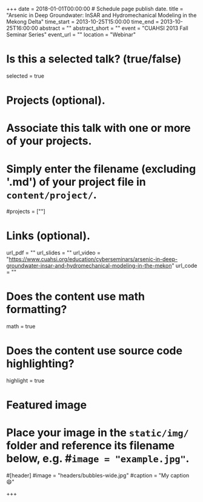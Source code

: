+++
date = 2018-01-01T00:00:00  # Schedule page publish date.
title = "Arsenic in Deep Groundwater: InSAR and Hydromechanical Modeling in the Mekong Delta"
time_start = 2013-10-25T15:00:00
time_end = 2013-10-25T16:00:00
abstract = ""
abstract_short = ""
event = "CUAHSI 2013 Fall Seminar Series"
event_url = ""
location = "Webinar"

# Is this a selected talk? (true/false)
selected = true

# Projects (optional).
#   Associate this talk with one or more of your projects.
#   Simply enter the filename (excluding '.md') of your project file in `content/project/`.
#projects = [""]

# Links (optional).
url_pdf = ""
url_slides = ""
url_video = "https://www.cuahsi.org/education/cyberseminars/arsenic-in-deep-groundwater-insar-and-hydromechanical-modeling-in-the-mekon"
url_code = ""

# Does the content use math formatting?
math = true

# Does the content use source code highlighting?
highlight = true

# Featured image
# Place your image in the `static/img/` folder and reference its filename below, e.g. #`image = "example.jpg"`.
#[header]
#image = "headers/bubbles-wide.jpg"
#caption = "My caption :smile:"

+++


